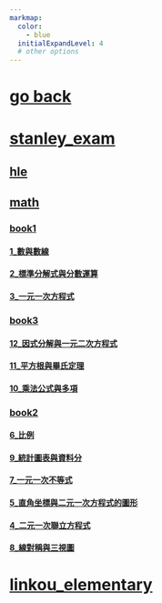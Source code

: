```yaml
---
markmap:
  color:
    - blue
  initialExpandLevel: 4
  # other options
---
```


# [go back](../index.html)
# [stanley_exam](stanley_exam/index.html)
## [hle](stanley_exam/hle/index.html)
## [math](stanley_exam/math/index.html)
### [book1](stanley_exam/math/book1/index.html)
#### [1_數與數線](stanley_exam/math/book1/1_數與數線/index.html)
#### [2_標準分解式與分數運算](stanley_exam/math/book1/2_標準分解式與分數運算/index.html)
#### [3_一元一次方程式](stanley_exam/math/book1/3_一元一次方程式/index.html)
### [book3](stanley_exam/math/book3/index.html)
#### [12_因式分解與一元二次方程式](stanley_exam/math/book3/12_因式分解與一元二次方程式/index.html)
#### [11_平方根與畢氏定理](stanley_exam/math/book3/11_平方根與畢氏定理/index.html)
#### [10_乘法公式與多項](stanley_exam/math/book3/10_乘法公式與多項/index.html)
### [book2](stanley_exam/math/book2/index.html)
#### [6_比例](stanley_exam/math/book2/6_比例/index.html)
#### [9_統計圖表與資料分](stanley_exam/math/book2/9_統計圖表與資料分/index.html)
#### [7_一元一次不等式](stanley_exam/math/book2/7_一元一次不等式/index.html)
#### [5_直角坐標與二元一次方程式的圖形](stanley_exam/math/book2/5_直角坐標與二元一次方程式的圖形/index.html)
#### [4_二元一次聯立方程式](stanley_exam/math/book2/4_二元一次聯立方程式/index.html)
#### [8_線對稱與三視圖](stanley_exam/math/book2/8_線對稱與三視圖/index.html)
# [linkou_elementary](linkou_elementary/index.html)
